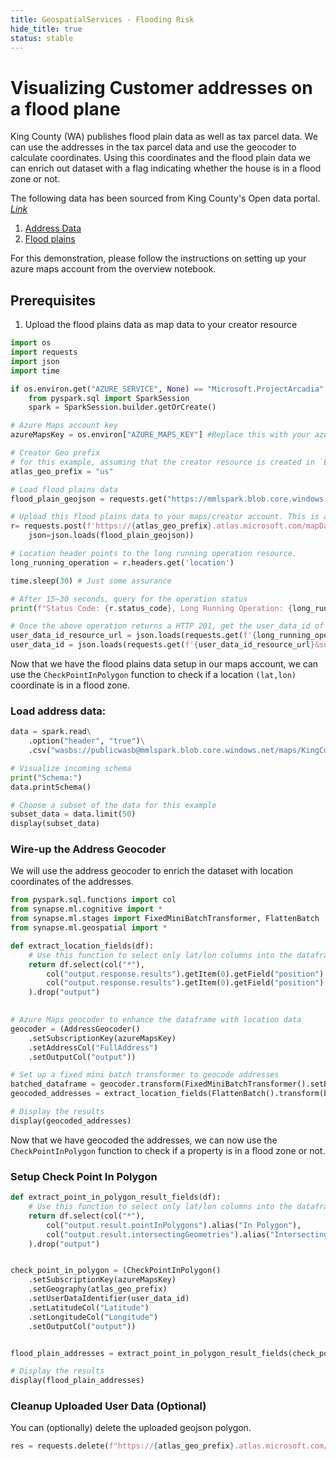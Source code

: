 ```yaml
---
title: GeospatialServices - Flooding Risk
hide_title: true
status: stable
---
```

# Visualizing Customer addresses on a flood plane

King County (WA) publishes flood plain data as well as tax parcel data. We can use the addresses in the tax parcel data and use the geocoder to calculate coordinates. Using this coordinates and the flood plain data we can enrich out dataset with a flag indicating whether the house is in a flood zone or not.

The following data has been sourced from King County's Open data portal. [_Link_](https://data.kingcounty.gov/)
1. [Address Data](https://mmlspark.blob.core.windows.net/publicwasb/maps/KingCountyAddress.csv)
1. [Flood plains](https://mmlspark.blob.core.windows.net/publicwasb/maps/KingCountyFloodPlains.geojson)

For this demonstration, please follow the instructions on setting up your azure maps account from the overview notebook.

## Prerequisites
1. Upload the flood plains data as map data to your creator resource


```python
import os
import requests
import json
import time

if os.environ.get("AZURE_SERVICE", None) == "Microsoft.ProjectArcadia":
    from pyspark.sql import SparkSession
    spark = SparkSession.builder.getOrCreate()

# Azure Maps account key
azureMapsKey = os.environ["AZURE_MAPS_KEY"] #Replace this with your azure maps key

# Creator Geo prefix
# for this example, assuming that the creator resource is created in `EAST US 2`.
atlas_geo_prefix = "us"

# Load flood plains data
flood_plain_geojson = requests.get("https://mmlspark.blob.core.windows.net/publicwasb/maps/KingCountyFloodPlains.geojson").content

# Upload this flood plains data to your maps/creator account. This is a Long-Running async operation and takes approximately 15~30 seconds to complete
r= requests.post(f'https://{atlas_geo_prefix}.atlas.microsoft.com/mapData/upload?api-version=1.0&dataFormat=geojson&subscription-key={azureMapsKey}',
    json=json.loads(flood_plain_geojson))

# Location header points to the long running operation resource.
long_running_operation = r.headers.get('location')

time.sleep(30) # Just some assurance

# After 15~30 seconds, query for the operation status
print(f"Status Code: {r.status_code}, Long Running Operation: {long_running_operation}")

# Once the above operation returns a HTTP 201, get the user_data_id of the flood plains data, you uploaded to your map account.
user_data_id_resource_url = json.loads(requests.get(f'{long_running_operation}&subscription-key={azureMapsKey}').content)['resourceLocation']
user_data_id = json.loads(requests.get(f'{user_data_id_resource_url}&subscription-key={azureMapsKey}').content)['udid']
```

Now that we have the flood plains data setup in our maps account, we can use the `CheckPointInPolygon` function to check if a location `(lat,lon)` coordinate is in a flood zone.

### Load address data:


```python
data = spark.read\
    .option("header", "true")\
    .csv("wasbs://publicwasb@mmlspark.blob.core.windows.net/maps/KingCountyAddress.csv")

# Visualize incoming schema
print("Schema:")
data.printSchema()

# Choose a subset of the data for this example
subset_data = data.limit(50)
display(subset_data)
```

### Wire-up the Address Geocoder

We will use the address geocoder to enrich the dataset with location coordinates of the addresses.


```python
from pyspark.sql.functions import col
from synapse.ml.cognitive import *
from synapse.ml.stages import FixedMiniBatchTransformer, FlattenBatch
from synapse.ml.geospatial import *

def extract_location_fields(df):
    # Use this function to select only lat/lon columns into the dataframe
    return df.select(col("*"),
        col("output.response.results").getItem(0).getField("position").getField("lat").alias("Latitude"),
        col("output.response.results").getItem(0).getField("position").getField("lon").alias("Longitude")
    ).drop("output")
   

# Azure Maps geocoder to enhance the dataframe with location data
geocoder = (AddressGeocoder()
    .setSubscriptionKey(azureMapsKey)
    .setAddressCol("FullAddress")
    .setOutputCol("output"))

# Set up a fixed mini batch transformer to geocode addresses
batched_dataframe = geocoder.transform(FixedMiniBatchTransformer().setBatchSize(10).transform(subset_data.coalesce(1)))
geocoded_addresses = extract_location_fields(FlattenBatch().transform(batched_dataframe))

# Display the results
display(geocoded_addresses)
```

Now that we have geocoded the addresses, we can now use the `CheckPointInPolygon` function to check if a property is in a flood zone or not.

### Setup Check Point In Polygon 


```python
def extract_point_in_polygon_result_fields(df):
    # Use this function to select only lat/lon columns into the dataframe
    return df.select(col("*"),
        col("output.result.pointInPolygons").alias("In Polygon"),
        col("output.result.intersectingGeometries").alias("Intersecting Polygons")
    ).drop("output")


check_point_in_polygon = (CheckPointInPolygon()
    .setSubscriptionKey(azureMapsKey)
    .setGeography(atlas_geo_prefix)
    .setUserDataIdentifier(user_data_id)
    .setLatitudeCol("Latitude")
    .setLongitudeCol("Longitude")
    .setOutputCol("output"))


flood_plain_addresses = extract_point_in_polygon_result_fields(check_point_in_polygon.transform(geocoded_addresses))

# Display the results
display(flood_plain_addresses)
```

### Cleanup Uploaded User Data (Optional)
You can (optionally) delete the uploaded geojson polygon.


```python
res = requests.delete(f"https://{atlas_geo_prefix}.atlas.microsoft.com/mapData/{user_data_id}?api-version=1.0&subscription-key={azureMapsKey}")
```
